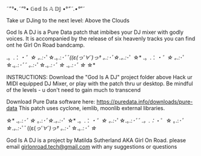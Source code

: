 ˜”*°•.˜”*°• 𝔾𝕠𝕕 𝕀𝕤 𝔸 𝔻𝕁 •°*”˜.•°*”˜


Take ur DJing to the next level: Above the Clouds 

God Is A DJ is a Pure Data patch that imbibes your DJ mixer with godly voices. It is accompanied by the release of six heavenly tracks you can find ont he Girl On Road bandcamp.

.。.：*・゜☆ ｡.:*･ﾟ☆.｡.:*･ﾟﾞ((ε(*っ′∀`)っ† ｡.:*･ﾟ☆.｡.:*･ﾟ ☆*
.。.：*・゜☆ ｡.:*･ﾟ☆.｡.:*･ﾟﾞ
｡.:*･ﾟ☆.｡.:*･ﾟ ☆*
.｡.:*･ﾟ ☆*
☆*


INSTRUCTIONS:
Download the "God Is A DJ" project folder above
Hack ur MIDI equipped DJ Mixer, or play with the patch thru ur desktop.
Be mindful of the levels - u don't need to gain much to transcend 

Download Pure Data software here: https://puredata.info/downloads/pure-data
This patch uses cyclone, iemlib, moonlib external libraries.

☆*
.｡.:*･ﾟ ☆*
｡.:*･ﾟ☆.｡.:*･ﾟ ☆*
.。.：*・゜☆ ｡.:*･ﾟ☆.｡.:*･ﾟﾞ
.。.：*・゜☆ ｡.:*･ﾟ☆.｡.:*･ﾟﾞ((ε(*っ′∀`)っ† ｡.:*･ﾟ☆.｡.:*･ﾟ ☆*

God Is A DJ is a project by Matilda Sutherland AKA Girl On Road. please email girlonroad.tech@gmail.com with any suggestions or questions
